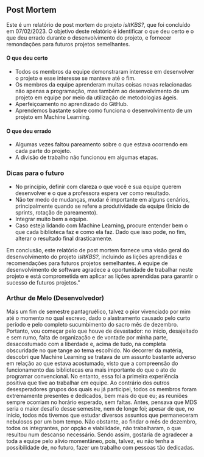 ## Post Mortem

Este é um relatório de post mortem do projeto *isItKBS?*, que foi concluído em 07/02/2023. O objetivo deste relatório é identificar o que deu certo e o que deu errado durante o desenvolvimento do projeto, e fornecer remondações para futuros projetos semelhantes.

#### O que deu certo
- Todos os membros da equipe demonstraram interesse em desenvolver o projeto e esse interesse se manteve até o fim.
- Os membros da equipe aprenderam muitas coisas novas relacionadas não apenas a programação, mas também ao desenvolvimento de um projeto em equipe por meio da utilização de metodologias ágeis.
- Aperfeiçoamento no aprendizado do GitHub.
- Aprendemos bastante sobre como funciona o desenvolvimento de um projeto em Machine Learning.

#### O que deu errado
- Algumas vezes faltou pareamento sobre o que estava ocorrendo em cada parte do projeto.
- A divisão de trabalho não funcionou em algumas etapas.

### Dicas para o futuro
- No princípio, definir com clareza o que você e sua equipe querem desenvolver e o que a professora espera ver como resultado.
- Não ter medo de mudanças, mudar é importante em alguns cenários, principalmente quando se refere a produtividade da equipe (Ínicio de sprints, rotação de pareamento).
- Integrar muito bem a equipe.
- Caso esteja lidando com Machine Learning, procure entender bem o que cada biblioteca faz e como ela faz. Dado que isso pode, no fim, alterar o resultado final drasticamente.

Em conclusão, este relatório de post mortem fornece uma visão geral do desenvolvimento do projeto *isItKBS?*, incluindo as lições aprendidas e recomendações para futuros projetos semelhantes. A equipe de desenvolvimento de software agradece a oportunidade de trabalhar neste projeto e está comprometida em aplicar as lições aprendidas para garantir o sucesso de futuros projetos."

### Arthur de Melo (Desenvolvedor)
Mais um fim de semestre pantagruélico, talvez o pior vivenciado por mim até o momento no qual escrevo, dado o alastramento causado pelo curto período e pelo completo sucumbimento do sacro mês de dezembro. Portanto, vou começar pelo que houve de devastador: no início, desajeitado e sem rumo, falta de organização e de vontade por minha parte, desacostumado com a liberdade e, acima de tudo, na completa obscuridade no que tange ao tema escolhido. No decorrer da matéria, descobri que Machine Learning se tratava de um assunto bastante adverso em relação ao que estava acostumado, visto que a compreensão do funcionamento das bibliotecas era mais importante do que o ato de programar convencional.
No entanto, essa foi a primeira experiência positiva que tive ao trabalhar em equipe. Ao contrário dos outros desesperadores grupos dos quais eu já participei, todos os membros foram extremamente presentes e dedicados, bem mais do que eu; as reuniões sempre ocorriam no horário esperado, sem faltas. Antes, pensava que MDS seria o maior desafio desse semestre, nem de longe foi; apesar de que, no início, todos nós tivemos que estudar diversos assuntos que permaneceram nebulosos por um bom tempo. Não obstante, ao findar o mês de dezembro, todos os integrantes, por opção e viabilidade, não trabalharam, o que resultou num descanso necessário. Sendo assim, gostaria de agradecer a toda a equipe pelo alívio momentâneo, pois, talvez, eu não tenha a possibilidade de, no futuro, fazer um trabalho com pessoas tão dedicadas.
